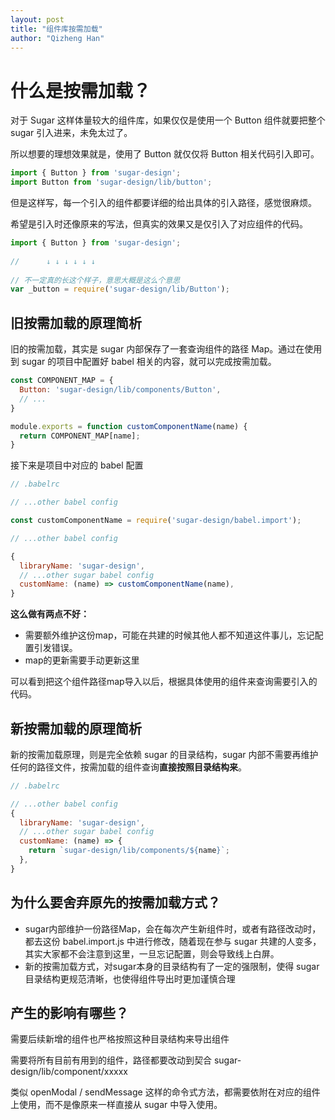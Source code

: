 ```yaml
---
layout: post
title: "组件库按需加载"
author: "Qizheng Han"
---
```


# 什么是按需加载？

对于 Sugar 这样体量较大的组件库，如果仅仅是使用一个 Button 组件就要把整个 sugar 引入进来，未免太过了。

所以想要的理想效果就是，使用了 Button 就仅仅将 Button 相关代码引入即可。

```js
import { Button } from 'sugar-design';
import Button from 'sugar-design/lib/button';
```

但是这样写，每一个引入的组件都要详细的给出具体的引入路径，感觉很麻烦。

希望是引入时还像原来的写法，但真实的效果又是仅引入了对应组件的代码。

```js
import { Button } from 'sugar-design';
 
//      ↓ ↓ ↓ ↓ ↓ ↓
 
// 不一定真的长这个样子，意思大概是这么个意思
var _button = require('sugar-design/lib/Button');
```

## 旧按需加载的原理简析

旧的按需加载，其实是 sugar 内部保存了一套查询组件的路径 Map。通过在使用到 sugar 的项目中配置好 babel 相关的内容，就可以完成按需加载。

```js
const COMPONENT_MAP = {
  Button: 'sugar-design/lib/components/Button',
  // ...
}

module.exports = function customComponentName(name) {
  return COMPONENT_MAP[name];
}
```

接下来是项目中对应的 babel 配置

```js
// .babelrc

// ...other babel config

const customComponentName = require('sugar-design/babel.import');

// ...other babel config

{
  libraryName: 'sugar-design',
  // ...other sugar babel config
  customName: (name) => customComponentName(name),
}

```

**这么做有两点不好：**
- 需要额外维护这份map，可能在共建的时候其他人都不知道这件事儿，忘记配置引发错误。
- map的更新需要手动更新这里


可以看到把这个组件路径map导入以后，根据具体使用的组件来查询需要引入的代码。



## 新按需加载的原理简析

新的按需加载原理，则是完全依赖 sugar 的目录结构，sugar 内部不需要再维护任何的路径文件，按需加载的组件查询**直接按照目录结构来**。

```js
// .babelrc

// ...other babel config
{
  libraryName: 'sugar-design',
  // ...other sugar babel config
  customName: (name) => {
    return `sugar-design/lib/components/${name}`;
  },
}
```

## 为什么要舍弃原先的按需加载方式？

- sugar内部维护一份路径Map，会在每次产生新组件时，或者有路径改动时，都去这份 babel.import.js 中进行修改，随着现在参与 sugar 共建的人变多，其实大家都不会注意到这里，一旦忘记配置，则会导致线上白屏。
- 新的按需加载方式，对sugar本身的目录结构有了一定的强限制，使得 sugar 目录结构更规范清晰，也使得组件导出时更加谨慎合理



## 产生的影响有哪些？

需要后续新增的组件也严格按照这种目录结构来导出组件

需要将所有目前有用到的组件，路径都要改动到契合 sugar-design/lib/component/xxxxx 

类似 openModal / sendMessage 这样的命令式方法，都需要依附在对应的组件上使用，而不是像原来一样直接从 sugar 中导入使用。